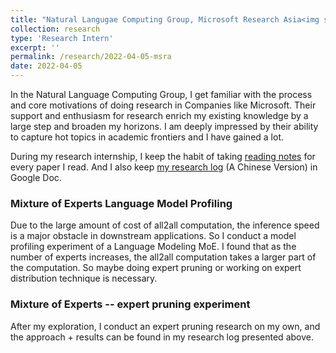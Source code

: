 ```yaml
---
title: "Natural Langugae Computing Group, Microsoft Research Asia<img src='/images/logos/msra.jpeg' height='150' width='150'>"
collection: research
type: 'Research Intern'
excerpt: ''
permalink: /research/2022-04-05-msra
date: 2022-04-05
---
```


In the Natural Language Computing Group, I get familiar with the process and core motivations of doing research in Companies like Microsoft. Their support and enthusiasm for research enrich my existing knowledge by a large step and broaden my horizons. I am deeply impressed by their ability to capture hot topics in academic frontiers and I have gained a lot.

During my research internship, I keep the habit of taking [reading notes](https://docs.google.com/document/d/16uHnH7Y9P7vNmDuI8bdeHlmi_CMgokgePyY2DTInJd8/edit?usp=sharing) for every paper I read. And I also keep [my research log](https://docs.google.com/document/d/1MoaPQMQx5kj11F6MRZg99dwlQqGFX92LC3gAk2HPE8A/edit?usp=sharing) (A Chinese Version) in Google Doc.

### Mixture of Experts Language Model Profiling

Due to the large amount of cost of all2all computation, the inference speed is a major obstacle in downstream applications. So I conduct a model profiling experiment of a Language Modeling MoE. I found that as the number of experts increases, the all2all computation takes a larger part of the computation. So maybe doing expert pruning or working on expert distribution technique is necessary.

### Mixture of Experts -- expert pruning experiment

After my exploration, I conduct an expert pruning research on my own, and the approach + results can be found in my research log presented above.
